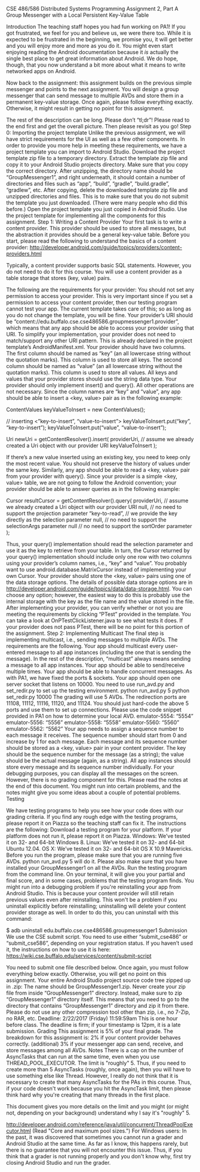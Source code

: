 CSE 486/586 Distributed Systems
Programming Assignment 2, Part A
Group Messenger with a Local Persistent Key-Value Table

Introduction
The teaching staff hopes you had fun working on PA1! If you got frustrated, we feel for you and believe us, we were there too. While it is expected to be frustrated in the beginning, we promise you, it will get better and you will enjoy more and more as you do it. You might even start enjoying reading the Android documentation because it *is* actually the single best place to get great information about Android. We do hope, though, that you now understand a bit more about what it means to write networked apps on Android.

Now back to the assignment: this assignment builds on the previous simple messenger and points to the next assignment. You will design a group messenger that can send message to multiple AVDs and store them in a permanent key-value storage. Once again, please follow everything exactly. Otherwise, it might result in getting no point for this assignment.

The rest of the description can be long. Please don’t “tl;dr”! Please read to the end first and get the overall picture. Then please revisit as you go!
Step 0: Importing the project template
Unlike the previous assignment, we will have strict requirements for the UI as well as a few other components. In order to provide you more help in meeting these requirements, we have a project template you can import to Android Studio.
Download the project template zip file to a temporary directory.
Extract the template zip file and copy it to your Android Studio projects directory.
Make sure that you copy the correct directory. After unzipping, the directory name should be “GroupMessenger1”, and right underneath, it should contain a number of directories and files such as “app”, “build”, “gradle”, “build.gradle”, “gradlew”, etc.
After copying, delete the downloaded template zip file and unzipped directories and files. This is to make sure that you do not submit the template you just downloaded. (There were many people who did this before.)
Open the project template you just copied in Android Studio.
Use the project template for implementing all the components for this assignment.
Step 1: Writing a Content Provider
Your first task is to write a content provider. This provider should be used to store all messages, but the abstraction it provides should be a general key-value table. Before you start, please read the following to understand the basics of a content provider: http://developer.android.com/guide/topics/providers/content-providers.html

Typically, a content provider supports basic SQL statements. However, you do not need to do it for this course. You will use a content provider as a table storage that stores (key, value) pairs.

The following are the requirements for your provider:
You should not set any permission to access your provider. This is very important since if you set a permission to access your content provider, then our testing program cannot test your app. The current template takes care of this; so as long as you do not change the template, you will be fine.
Your provider’s URI should be “content://edu.buffalo.cse.cse486586.groupmessenger1.provider”, which means that any app should be able to access your provider using that URI. To simplify your implementation, your provider does not need to match/support any other URI pattern. This is already declared in the project template’s AndroidManifest.xml.
Your provider should have two columns.
The first column should be named as “key” (an all lowercase string without the quotation marks). This column is used to store all keys.
The second column should be named as “value” (an all lowercase string without the quotation marks). This column is used to store all values.
All keys and values that your provider stores should use the string data type.
Your provider should only implement insert() and query(). All other operations are not necessary.
Since the column names are “key” and “value”, any app should be able to insert a <key, value> pair as in the following example:

ContentValues keyValueToInsert = new ContentValues();

// inserting <”key-to-insert”, “value-to-insert”>
keyValueToInsert.put(“key”, “key-to-insert”);
keyValueToInsert.put(“value”, “value-to-insert”);

Uri newUri = getContentResolver().insert(
    providerUri,    // assume we already created a Uri object with our provider URI
    keyValueToInsert
);

If there’s a new value inserted using an existing key, you need to keep only the most recent value. You should not preserve the history of values under the same key.
Similarly, any app should be able to read a <key, value> pair from your provider with query(). Since your provider is a simple <key, value> table, we are not going to follow the Android convention; your provider should be able to answer queries as in the following example:

Cursor resultCursor = getContentResolver().query(
    providerUri,    // assume we already created a Uri object with our provider URI
    null,                // no need to support the projection parameter
    “key-to-read”,    // we provide the key directly as the selection parameter
    null,                // no need to support the selectionArgs parameter
    null                 // no need to support the sortOrder parameter
);

Thus, your query() implementation should read the selection parameter and use it as the key to retrieve from your table. In turn, the Cursor returned by your query() implementation should include only one row with two columns using your provider’s column names, i.e., “key” and “value”. You probably want to use android.database.MatrixCursor instead of implementing your own Cursor.
Your provider should store the <key, value> pairs using one of the data storage options. The details of possible data storage options are in http://developer.android.com/guide/topics/data/data-storage.html. You can choose any option; however, the easiest way to do this is probably use the internal storage with the key as the file name and the value stored in the file.
After implementing your provider, you can verify whether or not you are meeting the requirements by clicking “PTest” provided in the template. You can take a look at OnPTestClickListener.java to see what tests it does.
If your provider does not pass PTest, there will be no point for this portion of the assignment.
Step 2: Implementing Multicast
The final step is implementing multicast, i.e., sending messages to multiple AVDs. The requirements are the following.
Your app should multicast every user-entered message to all app instances (including the one that is sending the message). In the rest of the description, “multicast” always means sending a message to all app instances.
Your app should be able to send/receive multiple times.
Your app should be able to handle concurrent messages.
As with PA1, we have fixed the ports & sockets.
Your app should open one server socket that listens on 10000.
You need to use run_avd.py and set_redir.py to set up the testing environment.
python run_avd.py 5
python set_redir.py 10000
The grading will use 5 AVDs. The redirection ports are 11108, 11112, 11116, 11120, and 11124.
You should just hard-code the above 5 ports and use them to set up connections.
Please use the code snippet provided in PA1 on how to determine your local AVD.
emulator-5554: “5554”
emulator-5556: “5556”
emulator-5558: “5558”
emulator-5560: “5560”
emulator-5562: “5562”
Your app needs to assign a sequence number to each message it receives. The sequence number should start from 0 and increase by 1 for each message.
Each message and its sequence number should be stored as a <key, value> pair in your content provider. The key should be the sequence number for the message (as a string); the value should be the actual message (again, as a string).
All app instances should store every message and its sequence number individually.
For your debugging purposes, you can display all the messages on the screen. However, there is no grading component for this.
Please read the notes at the end of this document. You might run into certain problems, and the notes might give you some ideas about a couple of potential problems.
Testing

We have testing programs to help you see how your code does with our grading criteria. If you find any rough edge with the testing programs, please report it on Piazza so the teaching staff can fix it. The instructions are the following:
Download a testing program for your platform. If your platform does not run it, please report it on Piazza.
Windows: We’ve tested it on 32- and 64-bit Windows 8.
Linux: We’ve tested it on 32- and 64-bit Ubuntu 12.04.
OS X: We’ve tested it on 32- and 64-bit OS X 10.9 Mavericks.
Before you run the program, please make sure that you are running five AVDs. python run_avd.py 5 will do it.
Please also make sure that you have installed your GroupMessenger1 on all the AVDs.
Run the testing program from the command line.
On your terminal, it will give you your partial and final score, and in some cases, problems that the testing program finds.
You might run into a debugging problem if you're reinstalling your app from Android Studio. This is because your content provider will still retain previous values even after reinstalling. This won't be a problem if you uninstall explicitly before reinstalling; uninstalling will delete your content provider storage as well. In order to do this, you can uninstall with this command:

$ adb uninstall edu.buffalo.cse.cse486586.groupmessenger1
Submission
We use the CSE submit script. You need to use either “submit_cse486” or “submit_cse586”, depending on your registration status. If you haven’t used it, the instructions on how to use it is here: https://wiki.cse.buffalo.edu/services/content/submit-script

You need to submit one file described below. Once again, you must follow everything below exactly. Otherwise, you will get no point on this assignment.
Your entire Android Studio project source code tree zipped up in .zip: The name should be GroupMessenger1.zip.
Never create your zip file from inside “GroupMessenger1” directory.
Instead, make sure to zip “GroupMessenger1” directory itself. This means that you need to go to the directory that contains “GroupMessenger1” directory and zip it from there.
Please do not use any other compression tool other than zip, i.e., no 7-Zip, no RAR, etc.
Deadline: 2/22/2017 (Friday) 11:59:59am
This is one hour before class. The deadline is firm; if your timestamp is 12pm, it is a late submission.
Grading
This assignment is 5% of your final grade. The breakdown for this assignment is:
2% if your content provider behaves correctly.
(additional) 3% if your messenger app can send, receive, and store messages among all AVDs.
Notes
There is a cap on the number of AsyncTasks that can run at the same time, even when you use THREAD_POOL_EXECUTOR. The limit is "roughly" 5. Thus, if you need to create more than 5 AsyncTasks (roughly, once again), then you will have to use something else like Thread. However, I really do not think that it is necessary to create that many AsyncTasks for the PAs in this course. Thus, if your code doesn't work because you hit the AsyncTask limit, then please think hard why you're creating that many threads in the first place.

This document gives you more details on the limit and you might (or might not, depending on your background) understand why I say it's "roughly" 5.

http://developer.android.com/reference/java/util/concurrent/ThreadPoolExecutor.html
(Read "Core and maximum pool sizes.")
For Windows users: In the past, it was discovered that sometimes you cannot run a grader and Android Studio at the same time. As far as I know, this happens rarely, but there is no guarantee that you will not encounter this issue. Thus, if you think that a grader is not running properly and you don't know why, first try closing Android Studio and run the grader.
